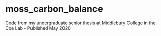 # moss_carbon_balance
Code from my undergraduate senior thesis at Middlebury College in the Coe Lab - Published May 2020
